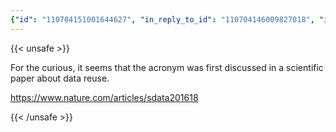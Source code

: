 ```yaml
---
{"id": "110704151001644627", "in_reply_to_id": "110704146009827018", "in_reply_to_account_id": "108219415927856966", "sensitive": false, "spoiler_text": "", "visibility": "public", "language": "en", "replies_count": 0, "reblogs_count": 0, "favourites_count": 2, "edited_at": null, "reblog": null, "application": null, "account": {"id": "108219415927856966", "username": "brozek", "acct": "brozek", "display_name": "Brandon Rozek", "url": "https://fosstodon.org/@brozek", "uri": "https://fosstodon.org/users/brozek", "avatar": "https://cdn.fosstodon.org/accounts/avatars/108/219/415/927/856/966/original/bae9f46f23936e79.jpg", "avatar_static": "https://cdn.fosstodon.org/accounts/avatars/108/219/415/927/856/966/original/bae9f46f23936e79.jpg", "header": "https://fosstodon.org/headers/original/missing.png", "header_static": "https://fosstodon.org/headers/original/missing.png", "noindex": true, "roles": []}, "media_attachments": [], "mentions": [], "tags": [], "emojis": [], "card": {"url": "https://www.nature.com/articles/sdata201618", "title": "The FAIR Guiding Principles for scientific data management and stewardship - Scientific Data", "description": "There is an urgent need to improve the infrastructure supporting the reuse of scholarly data. A diverse set of stakeholders\u2014representing academia, industry, funding agencies, and scholarly publishers\u2014have come together to design and jointly endorse a concise and measureable set of principles that we refer to as the FAIR Data Principles. The intent is that these may act as a guideline for those wishing to enhance the reusability of their data holdings. Distinct from peer initiatives that focus on the human scholar, the FAIR Principles put specific emphasis on enhancing the ability of machines to automatically find and use the data, in addition to supporting its reuse by individuals. This Comment is the first formal publication of the FAIR Principles, and includes the rationale behind them, and some exemplar implementations in the community.", "language": "en", "type": "link", "author_name": "", "author_url": "", "provider_name": "Nature", "provider_url": "", "html": "", "width": 0, "height": 0, "image": null, "image_description": "", "embed_url": "", "blurhash": null, "published_at": null}, "poll": null, "syndication": "https://fosstodon.org/@brozek/110704151001644627", "date": "2023-07-13T01:21:28.477Z"}
---
```

{{< unsafe >}}
<p>For the curious, it seems that the acronym was first discussed in a scientific paper about data reuse.</p><p><a href="https://www.nature.com/articles/sdata201618" target="_blank" rel="nofollow noopener noreferrer" translate="no"><span class="invisible">https://www.</span><span class="ellipsis">nature.com/articles/sdata20161</span><span class="invisible">8</span></a></p>
{{< /unsafe >}}
